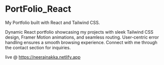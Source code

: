 # PortFolio_React
My Portfolio built with React and Tailwind CSS.

Dynamic React portfolio showcasing my projects with sleek Tailwind CSS design, Framer Motion animations, and seamless routing. User-centric error handling ensures a smooth browsing experience. Connect with me through the contact section for inquiries.

live @ https://neerajnakka.netlify.app

